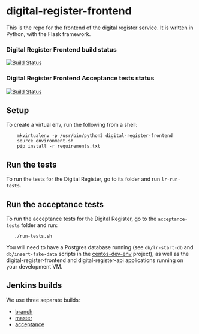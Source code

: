 # digital-register-frontend

This is the repo for the frontend of the digital register service. It is written in Python, with the Flask framework.  

### Digital Register Frontend build status

[![Build Status](http://54.72.23.130/job/digital-register-frontend-unit-tests%20(Master)/badge/icon)](http://54.72.23.130/job/digital-register-frontend-unit-tests%20(Master)/)

### Digital Register Frontend Acceptance tests status
[![Build Status](http://54.72.23.130/job/digital-register-frontend-acceptance-tests/badge/icon)](http://54.72.23.130/job/digital-register-frontend-acceptance-tests/)

## Setup

To create a virtual env, run the following from a shell:

```  
    mkvirtualenv -p /usr/bin/python3 digital-register-frontend
    source environment.sh
    pip install -r requirements.txt
```

## Run the tests

To run the tests for the Digital Register, go to its folder and run `lr-run-tests`. 

## Run the acceptance tests

To run the acceptance tests for the Digital Register, go to the `acceptance-tests` folder and run:
```
   ./run-tests.sh
```

You will need to have a Postgres database running (see `db/lr-start-db` and `db/insert-fake-data` scripts in the [centos-dev-env](https://github.com/LandRegistry/centos-dev-env) project), as well as the digital-register-frontend and digital-register-api applications running on your development VM. 

## Jenkins builds 

We use three separate builds:
- [branch](http://54.72.23.130/job/digital-register-frontend-unit-tests%20(Branch)/)
- [master](http://54.72.23.130/job/digital-register-frontend-unit-tests%20(Master)/)
- [acceptance](http://54.72.23.130/job/digital-register-frontend-acceptance-tests/)
